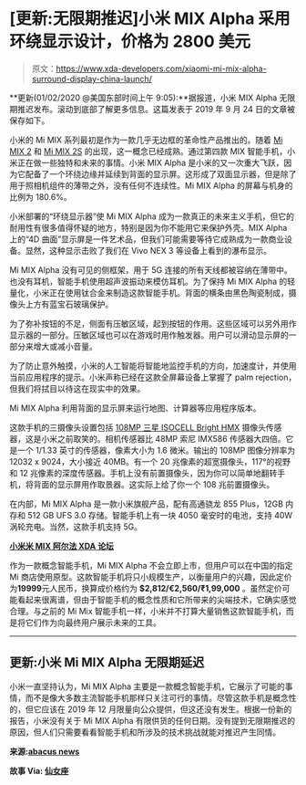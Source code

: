 # [更新:无限期推迟]小米 MIX Alpha 采用环绕显示设计，价格为 2800 美元

> 原文：<https://www.xda-developers.com/xiaomi-mi-mix-alpha-surround-display-china-launch/>

**更新(01/02/2020 @美国东部时间上午 9:05):**据报道，小米 MIX Alpha 无限期推迟发布。滚动到底部了解更多信息。这篇发表于 2019 年 9 月 24 日的文章被保存如下。

小米的 Mi MIX 系列最初是作为一款几乎无边框的革命性产品推出的。随着 [Mi MIX 2](https://www.xda-developers.com/xiaomi-announces-the-new-mi-mix-2-mi-note-3-and-mi-notebook-pro/) 和 [Mi MIX 2S](https://www.xda-developers.com/xiaomi-milens-google-lens-competitor-china-mi-mix-2s/) 的出现，这一概念已经成熟。通过第四款 MIX 智能手机，小米正在做一些独特和未来的事情。小米 MIX Alpha 是小米的又一次重大飞跃，因为它配备了一个环绕边缘并延续到背面的显示屏。这形成了双面显示器，但是除了用于照相机组件的薄带之外，没有任何不连续性。Mi MIX Alpha 的屏幕与机身的比例为 180.6%。

小米部署的“环绕显示器”使 Mi MIX Alpha 成为一款真正的未来主义手机，但它的耐用性有很多值得怀疑的地方，特别是因为你不能用它来保护外壳。MIX Alpha 上的“4D 曲面”显示屏是一件艺术品，但我们可能需要等待它成熟成为一款商业设备。显然，这种显示击败了我们在 Vivo NEX 3 等设备上看到的瀑布显示。

Mi MIX Alpha 没有可见的侧框架，用于 5G 连接的所有天线都被容纳在薄带中。也没有耳机，智能手机使用超声波振动来模仿耳机。为了保持 Mi MIX Alpha 的轻量化，小米正在使用钛合金来制造这款智能手机。背面的横条由黑色陶瓷制成，摄像头上方有蓝宝石玻璃保护。

为了弥补按钮的不足，侧面有压敏区域，起到按钮的作用。这些区域可以另外用作显示器的一部分。压敏区域也可以在游戏时用作触发器。用户可以滑动显示屏的一部分来增大或减小音量。

为了防止意外触摸，小米的人工智能将智能地监控手机的方向，加速度计，并使用当前应用程序的提示。小米声称已经在这款全屏幕设备上掌握了 palm rejection，但我们将拭目以待这在现实中的效果。

Mi MIX Alpha 利用背面的显示屏来运行地图、计算器等应用程序版本。

这款手机的三摄像头设置包括 [108MP 三星 ISOCELL Bright HMX](https://www.xda-developers.com/samsung-isocell-bright-hmx-108mp-camera-sensor-xiaomi/) 摄像头传感器，这是小米之前取笑的。相机传感器比 48MP 索尼 IMX586 传感器大四倍。它是一个 1/1.33 英寸的传感器，像素大小为 1.6 微米。输出的 108MP 图像分辨率为 12032 x 9024，大小接近 40MB。有一个 20 兆像素的超宽摄像头，117°的视野和 12 兆像素的深度传感器。手机上没有前置摄像头，因为你可以简单地翻转手机，将背面的显示屏用作取景器。这实际上给了你一个 108 兆前置摄像头。

在内部，Mi MIX Alpha 是一款小米旗舰产品，配有高通骁龙 855 Plus，12GB 内存和 512 GB UFS 3.0 存储。智能手机上有一块 4050 毫安时的电池，支持 40W 涡轮充电。当然，这款手机支持 5G。

**[小米米 MIX 阿尔法 XDA 论坛](https://forum.xda-developers.com/mi-mix-alpha)**

作为一款概念智能手机，Mi MIX Alpha 不会立即上市，但用户可以在中国的指定 Mi 商店使用原型。这款智能手机将只小规模生产，以衡量用户的兴趣，因此定价为**19999**元人民币，换算成价格约为 **$2,812/€2,560/₹1,99,000** 。虽然定价可能看起来很离谱，但由于智能手机的概念性质和它所带来的尖端技术，它确实感觉合理。与之前的 Mi Mix 智能手机一样，小米并不打算大量销售这款智能手机，而是将它们作为向最终用户展示未来的工具。

* * *

## 更新:小米 Mi MIX Alpha 无限期延迟

小米一直坚持认为，Mi MIX Alpha 主要是一款概念智能手机，它展示了可能的事情，而不是像大多数主流智能手机那样只关注可行的事情。尽管这款手机是概念性的，但它应该在 2019 年 12 月限量向公众提供，但这还没有发生。根据一份新的报告，小米没有关于 Mi MIX Alpha 有限供货的任何日期。没有提到无限期推迟的原因，但人们只需要看看智能手机和所涉及的技术挑战就能对推迟产生同情。

**来源:[abacus news](https://www.abacusnews.com/china-tech-city/what-happened-xiaomis-mi-mix-alpha/article/3044046)**

**故事 Via: [仙女座](https://www.androidauthority.com/xiaomi-mi-mix-alpha-delay-1070396/)**